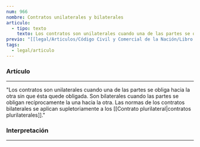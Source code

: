 ```yaml
---
num: 966
nombre: Contratos unilaterales y bilaterales
articulo:
  - tipo: texto
    texto: Los contratos son unilaterales cuando una de las partes se obliga hacia la otra sin que ésta quede obligada. Son bilaterales cuando las partes se obligan recíprocamente la una hacia la otra. Las normas de los contratos bilaterales se aplican supletoriamente a los contratos plurilaterales.
previo: "[[legal/Articulos/Código Civil y Comercial de la Nación/Libro Tercero/Título 2/Capítulo 2/Capítulo 2, Clasificación de los contratos.md|Capítulo 2, Clasificación de los contratos]]"
tags:
  - legal/articulo
---
```

### Artículo
---
"Los contratos son unilaterales cuando una de las partes se obliga hacia la otra sin que ésta quede obligada. Son bilaterales cuando las partes se obligan recíprocamente la una hacia la otra. Las normas de los contratos bilaterales se aplican supletoriamente a los [[Contrato plurilateral|contratos plurilaterales]]."

### Interpretación
---
